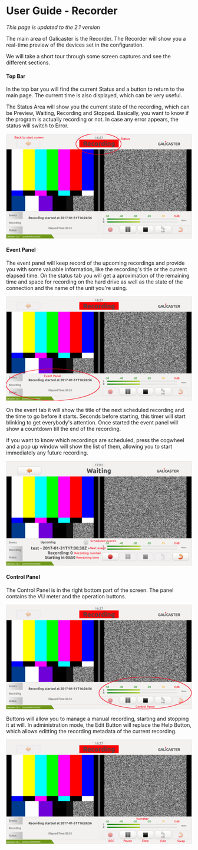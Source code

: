 User Guide - Recorder
=====================

*This page is updated to the 2.1 version*

The main area of Galicaster is the Recorder. The Recorder will show you a real-time preview of the devices set in the configuration.

We will take a short tour through some screen captures and see the different sections.

#### Top Bar

In the top bar you will find the current Status and a button to return to the main page. The current time is also displayed, which can be very useful.

The Status Area will show you the current state of the recording, which can be Preview, Waiting, Recording and Stopped. Basically, you want to know if the program is actually recording or not. In case any error appears, the status will switch to Error.

![](../images/UserGuide/Recorder/topbar.png)

#### Event Panel

The event panel will keep record of the upcoming recordings and provide you with some valuable information, like the recording's title or the current elapsed time. On the status tab you will get a aproximation of the remaining time and space for recording on the hard drive as well as the state of the connection and the name of the unit you're using.

![](../images/UserGuide/Recorder/eventpanel.png)

On the event tab it will show the title of the next scheduled recording and the time to go before it starts. Seconds before starting, this timer will start blinking to get everybody's attention. Once started the event panel will show a countdown till the end of the recording.

If you want to know which recordings are scheduled, press the cogwheel and a pop up window will show the list of them, allowing you to start immediately any future recording.

![](../images/UserGuide/Recorder/events.png)

#### Control Panel

The Control Panel is in the right bottom part of the screen. The panel contains the VU meter and the operation buttons.

![](../images/UserGuide/Recorder/controlpanel.png)

Buttons will allow you to manage a manual recording, starting and stopping it at will. In administration mode, the Edit Button will replace the Help Button, which allows editting the recording metadata of the current recording.

![](../images/UserGuide/Recorder/buttons.png)
